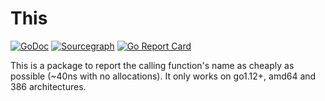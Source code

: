 # This

[![GoDoc](https://godoc.org/github.com/zeebo/this?status.svg)](https://godoc.org/github.com/zeebo/this)
[![Sourcegraph](https://sourcegraph.com/github.com/zeebo/this/-/badge.svg)](https://sourcegraph.com/github.com/zeebo/this?badge)
[![Go Report Card](https://goreportcard.com/badge/github.com/zeebo/this)](https://goreportcard.com/report/github.com/zeebo/this)

This is a package to report the calling function's name as cheaply as possible (~40ns with no allocations). It only works on go1.12+, amd64 and 386 architectures.
